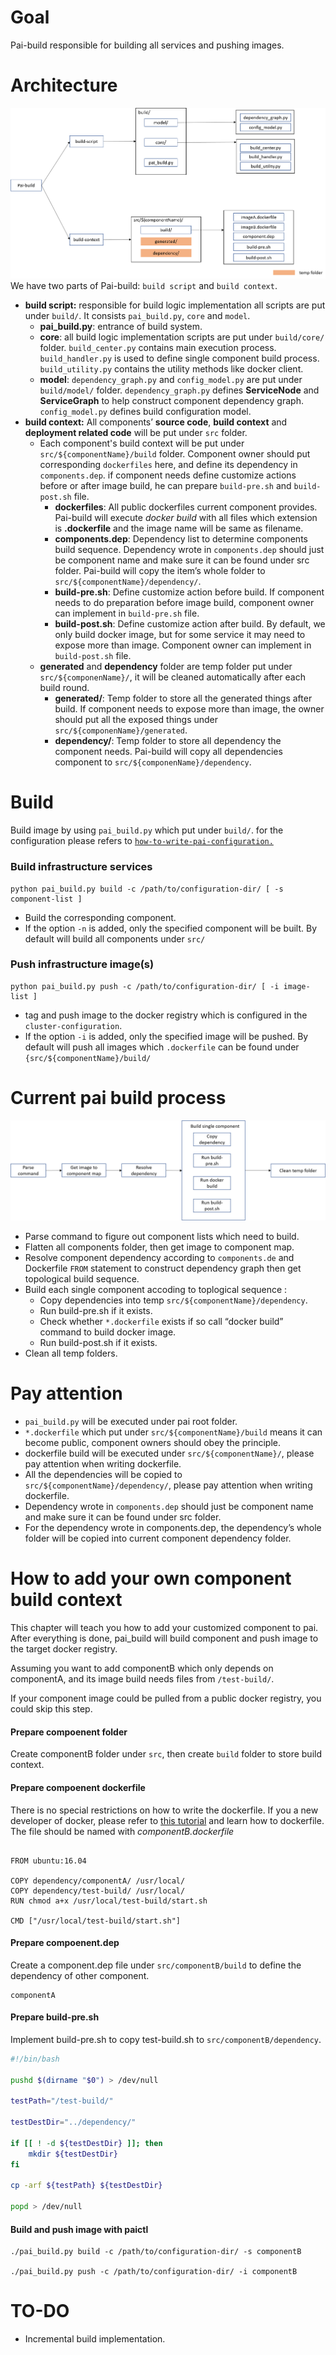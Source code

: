 # Goal

Pai-build responsible for building all services and pushing images.

# Architecture
![Architecture](pic/pai-build.png)
We have two parts of Pai-build: `build script` and `build context`.

- **build script:** responsible for build logic implementation all scripts are put under `build/`. It consists `pai_build.py`, `core` and `model`.
    - **pai_build.py**: entrance of build system.
    - **core**: all build logic implementation scripts are put under `build/core/` folder. ``build_center.py`` contains main execution process. ``build_handler.py`` is used to define single component build process. ``build_utility.py`` contains the utility methods like docker client.
    - **model**: ``dependency_graph.py`` and ``config_model.py`` are put under `build/model/` folder. ``dependency_graph.py`` defines **ServiceNode** and **ServiceGraph** to help construct component dependency graph. ``config_model.py`` defines build configuration model.
- **build context:** All components’ **source code**, **build context** and **deployment related code** will be put under ``src`` folder.
    - Each component's build context will be put under ``src/${componentName}/build`` folder. Component owner should put corresponding ``dockerfiles`` here, and define its dependency in ``components.dep``. if component needs define customize actions before or after image build, he can prepare ``build-pre.sh`` and ``build-post.sh`` file.
        - **dockerfiles**: All public dockerfiles current component provides. Pai-build will execute *docker build* with all files which extension is **.dockerfile** and the image name will be same as filename.
        - **components.dep**: Dependency list to determine components build sequence. Dependency wrote in ``components.dep`` should just be component name and make sure it can be found under src folder. Pai-build will copy the item’s whole folder to ``src/${componentName}/dependency/``.
        - **build-pre.sh**: Define customize action before build.  If component needs to do preparation before image build, component owner can implement in ``build-pre.sh`` file.
        - **build-post.sh**: Define customize action after build. By default, we only build docker image, but for some service it may need to expose more than image. Component owner can implement in ``build-post.sh`` file.
    - **generated** and **dependency** folder are temp folder put under ``src/${componenName}/``, it will be cleaned automatically after each build round.
        - **generated/**: Temp folder to store all the generated things after build. If component needs to expose more than image, the owner should put all the exposed things under ``src/${componenName}/generated``.
        - **dependency/**: Temp folder to store all dependency the component needs. Pai-build will copy all dependencies component to ``src/${componenName}/dependency``.


# Build

Build image by using ```pai_build.py``` which put under ``build/``. for the configuration please refers to [`how-to-write-pai-configuration.`](../pai-management/doc/how-to-write-pai-configuration.md)
### Build infrastructure services <a name="Service_Build"></a>

```
python pai_build.py build -c /path/to/configuration-dir/ [ -s component-list ]
```

- Build the corresponding component.
- If the option `-n` is added, only the specified component will be built. By default will build all components under ``src/``

### Push infrastructure image(s) <a name="Image_Push"></a>

```
python pai_build.py push -c /path/to/configuration-dir/ [ -i image-list ]
```

- tag and push image to the docker registry which is configured in the ```cluster-configuration```.
- If the option `-i` is added, only the specified image will be pushed. By default will push all images which ``.dockerfile`` can be found under ``{src/${componentName}/build/``

# Current pai build process

![BuildProcess](pic/pai-build-process.png)

- Parse command to figure out component lists which need to build.
- Flatten all components folder, then get image to component map.
- Resolve component dependency according to ``components.de`` and Dockerfile ``FROM`` statement to construct dependency graph then get topological build sequence.
- Build each single component accoding to toplogical sequence :
    - Copy dependencies into temp ``src/${componentName}/dependency``.
    - Run build-pre.sh if it exists.
    - Check whether ``*.dockerfile`` exists if so call “docker build” command to build docker image.
    - Run build-post.sh if it exists.
-  Clean all temp folders.

# Pay attention

- ``pai_build.py`` will be executed under pai root folder.
- ``*.dockerfile`` which put under ``src/${componentName}/build`` means it can become public, component owners should obey the principle.
- dockerfile build will be executed under ``src/${componentName}/``, please pay attention when writing dockerfile.
- All the dependencies will be copied to ``src/${componentName}/dependency/``, please pay attention when writing dockerfile.
- Dependency wrote in ```components.dep``` should just be component name and make sure it can be found under src folder.
- For the dependency wrote in components.dep, the dependency’s whole folder will be copied into current component dependency folder.


# How to add your own component build context

This chapter will teach you how to add your customized component to pai. After everything is done, pai_build will build component and push image to the target docker registry.

Assuming you want to add componentB which only depends on componentA, and its image build needs files from ``/test-build/``.

If your component image could be pulled from a public docker registry, you could skip this step.

#### Prepare compoenent folder ####

Create componentB folder under ``src``, then create ``build`` folder to store build context.

#### Prepare compoenent dockerfile ####

There is no special restrictions on how to write the dockerfile. If you a new developer of docker, please refer to [this tutorial](https://docs.docker.com/develop/develop-images/dockerfile_best-practices/) and learn how to dockerfile. The file should be named with *componentB.dockerfile*

```

FROM ubuntu:16.04

COPY dependency/componentA/ /usr/local/
COPY dependency/test-build/ /usr/local/
RUN chmod a+x /usr/local/test-build/start.sh

CMD ["/usr/local/test-build/start.sh"]

```

#### Prepare compoenent.dep ####

Create a component.dep file under ``src/componentB/build`` to define the dependency of other component.

```
componentA
```
#### Prepare build-pre.sh ####

Implement build-pre.sh to copy test-build.sh to ``src/componentB/dependency``.

```bash
#!/bin/bash

pushd $(dirname "$0") > /dev/null

testPath="/test-build/"

testDestDir="../dependency/"

if [[ ! -d ${testDestDir} ]]; then
    mkdir ${testDestDir}
fi

cp -arf ${testPath} ${testDestDir}

popd > /dev/null

```

#### Build and push image with paictl ####

```
./pai_build.py build -c /path/to/configuration-dir/ -s componentB

./pai_build.py push -c /path/to/configuration-dir/ -i componentB

```

# TO-DO

- Incremental build implementation.